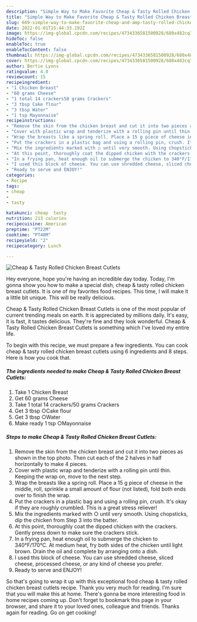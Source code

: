 ```yaml
---
description: "Simple Way to Make Favorite Cheap & Tasty Rolled Chicken Breast Cutlets"
title: "Simple Way to Make Favorite Cheap & Tasty Rolled Chicken Breast Cutlets"
slug: 669-simple-way-to-make-favorite-cheap-and-amp-tasty-rolled-chicken-breast-cutlets
date: 2022-01-01T15:44:33.192Z
image: https://img-global.cpcdn.com/recipes/4734336581500928/680x482cq70/cheap-tasty-rolled-chicken-breast-cutlets-recipe-main-photo.jpg
hideToc: false
enableToc: true
enableTocContent: false
thumbnail: https://img-global.cpcdn.com/recipes/4734336581500928/680x482cq70/cheap-tasty-rolled-chicken-breast-cutlets-recipe-main-photo.jpg
cover: https://img-global.cpcdn.com/recipes/4734336581500928/680x482cq70/cheap-tasty-rolled-chicken-breast-cutlets-recipe-main-photo.jpg
author: Bertie Lyons
ratingvalue: 4.8
reviewcount: 15
recipeingredient:
- "1 Chicken Breast"
- "60 grams Cheese"
- "1 total 14 crackers50 grams Crackers"
- "3 tbsp Cake flour"
- "3 tbsp Water"
- "1 tsp Mayonnaise"
recipeinstructions:
- "Remove the skin from the chicken breast and cut it into two pieces as shown in the top photo. Then cut each of the 2 halves in half horizontally to make 4 pieces."
- "Cover with plastic wrap and tenderize with a rolling pin until thin. Keeping the wrap on, move to the next step."
- "Wrap the breasts like a spring roll. Place a 15 g piece of cheese in the middle, roll, sprinkle a small amount of flour (not listed), fold both ends over to finish the wrap."
- "Put the crackers in a plastic bag and using a rolling pin, crush. It&#39;s okay if they are roughly crumbled. This is a great stress reliever!"
- "Mix the ingredients marked with ○ until very smooth. Using chopsticks, dip the chicken from Step 3 into the batter."
- "At this point, thoroughly coat the dipped chicken with the crackers. Gently press down to make sure the crackers stick."
- "In a frying pan, heat enough oil to submerge the chicken to 340°F/170°C. At medium heat, fry both sides of the chicken until light brown. Drain the oil and complete by arranging onto a dish."
- "I used this block of cheese. You can use shredded cheese, sliced cheese, processed cheese, or any kind of cheese you prefer."
- "Ready to serve and ENJOY!"
categories:
- Recipe
tags:
- cheap
- 
- tasty

katakunci: cheap  tasty 
nutrition: 213 calories
recipecuisine: American
preptime: "PT22M"
cooktime: "PT40M"
recipeyield: "2"
recipecategory: Lunch

---
```



![Cheap & Tasty Rolled Chicken Breast Cutlets](https://img-global.cpcdn.com/recipes/4734336581500928/680x482cq70/cheap-tasty-rolled-chicken-breast-cutlets-recipe-main-photo.jpg)

Hey everyone, hope you're having an incredible day today. Today, I'm gonna show you how to make a special dish, cheap & tasty rolled chicken breast cutlets. It is one of my favorites food recipes. This time, I will make it a little bit unique. This will be really delicious.



Cheap & Tasty Rolled Chicken Breast Cutlets is one of the most popular of current trending meals on earth. It is appreciated by millions daily. It's easy, it is fast, it tastes delicious. They're fine and they look wonderful. Cheap & Tasty Rolled Chicken Breast Cutlets is something which I've loved my entire life.


To begin with this recipe, we must prepare a few ingredients. You can cook cheap & tasty rolled chicken breast cutlets using 6 ingredients and 8 steps. Here is how you cook that.

<!--inarticleads1-->

##### The ingredients needed to make Cheap & Tasty Rolled Chicken Breast Cutlets:

1. Take 1 Chicken Breast
1. Get 60 grams Cheese
1. Take 1 total 14 crackers/50 grams Crackers
1. Get 3 tbsp ○Cake flour
1. Get 3 tbsp ○Water
1. Make ready 1 tsp ○Mayonnaise




<!--inarticleads2-->

##### Steps to make Cheap & Tasty Rolled Chicken Breast Cutlets:

1. Remove the skin from the chicken breast and cut it into two pieces as shown in the top photo. Then cut each of the 2 halves in half horizontally to make 4 pieces.
1. Cover with plastic wrap and tenderize with a rolling pin until thin. Keeping the wrap on, move to the next step.
1. Wrap the breasts like a spring roll. Place a 15 g piece of cheese in the middle, roll, sprinkle a small amount of flour (not listed), fold both ends over to finish the wrap.
1. Put the crackers in a plastic bag and using a rolling pin, crush. It&#39;s okay if they are roughly crumbled. This is a great stress reliever!
1. Mix the ingredients marked with ○ until very smooth. Using chopsticks, dip the chicken from Step 3 into the batter.
1. At this point, thoroughly coat the dipped chicken with the crackers. Gently press down to make sure the crackers stick.
1. In a frying pan, heat enough oil to submerge the chicken to 340°F/170°C. At medium heat, fry both sides of the chicken until light brown. Drain the oil and complete by arranging onto a dish.
1. I used this block of cheese. You can use shredded cheese, sliced cheese, processed cheese, or any kind of cheese you prefer.
1. Ready to serve and ENJOY!



So that's going to wrap it up with this exceptional food cheap & tasty rolled chicken breast cutlets recipe. Thank you very much for reading. I'm sure that you will make this at home. There's gonna be more interesting food in home recipes coming up. Don't forget to bookmark this page in your browser, and share it to your loved ones, colleague and friends. Thanks again for reading. Go on get cooking!
